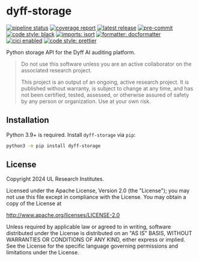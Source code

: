 # dyff-storage

<!-- BADGIE TIME -->

[![pipeline status](https://img.shields.io/gitlab/pipeline-status/dyff/packages/dyff-storage?branch=main)](https://gitlab.com/dyff/packages/dyff-storage/-/commits/main)
[![coverage report](https://img.shields.io/gitlab/pipeline-coverage/dyff/packages/dyff-storage?branch=main)](https://gitlab.com/dyff/packages/dyff-storage/-/commits/main)
[![latest release](https://img.shields.io/gitlab/v/release/dyff/packages/dyff-storage)](https://gitlab.com/dyff/packages/dyff-storage/-/releases)
[![pre-commit](https://img.shields.io/badge/pre--commit-enabled-brightgreen?logo=pre-commit)](https://github.com/pre-commit/pre-commit)
[![code style: black](https://img.shields.io/badge/code_style-black-000000.svg)](https://github.com/psf/black)
[![imports: isort](https://img.shields.io/badge/imports-isort-1674b1?style=flat&labelColor=ef8336)](https://pycqa.github.io/isort/)
[![formatter: docformatter](https://img.shields.io/badge/formatter-docformatter-fedcba.svg)](https://github.com/PyCQA/docformatter)
[![cici enabled](https://img.shields.io/badge/%E2%9A%A1_cici-enabled-c0ff33)](https://gitlab.com/saferatday0/cici)
[![code style: prettier](https://img.shields.io/badge/code_style-prettier-ff69b4.svg)](https://github.com/prettier/prettier)

<!-- END BADGIE TIME -->

Python storage API for the Dyff AI auditing platform.

> Do not use this software unless you are an active collaborator on the
> associated research project.
>
> This project is an output of an ongoing, active research project. It is
> published without warranty, is subject to change at any time, and has not been
> certified, tested, assessed, or otherwise assured of safety by any person or
> organization. Use at your own risk.

## Installation

Python 3.9+ is required. Install `dyff-storage` via `pip`:

```bash
python3 -m pip install dyff-storage
```

## License

Copyright 2024 UL Research Institutes.

Licensed under the Apache License, Version 2.0 (the "License"); you may not use
this file except in compliance with the License. You may obtain a copy of the
License at

<http://www.apache.org/licenses/LICENSE-2.0>

Unless required by applicable law or agreed to in writing, software distributed
under the License is distributed on an "AS IS" BASIS, WITHOUT WARRANTIES OR
CONDITIONS OF ANY KIND, either express or implied. See the License for the
specific language governing permissions and limitations under the License.
